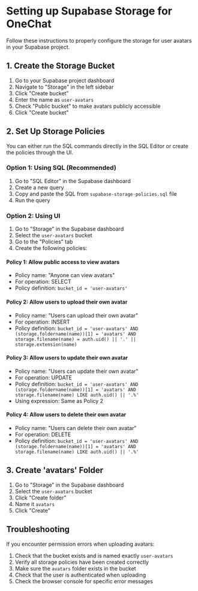 # Setting up Supabase Storage for OneChat

Follow these instructions to properly configure the storage for user avatars in your Supabase project.

## 1. Create the Storage Bucket

1. Go to your Supabase project dashboard
2. Navigate to "Storage" in the left sidebar
3. Click "Create bucket"
4. Enter the name as `user-avatars`
5. Check "Public bucket" to make avatars publicly accessible
6. Click "Create bucket"

## 2. Set Up Storage Policies

You can either run the SQL commands directly in the SQL Editor or create the policies through the UI.

### Option 1: Using SQL (Recommended)

1. Go to "SQL Editor" in the Supabase dashboard
2. Create a new query
3. Copy and paste the SQL from `supabase-storage-policies.sql` file
4. Run the query

### Option 2: Using UI

1. Go to "Storage" in the Supabase dashboard
2. Select the `user-avatars` bucket
3. Go to the "Policies" tab
4. Create the following policies:

#### Policy 1: Allow public access to view avatars
- Policy name: "Anyone can view avatars"
- For operation: SELECT
- Policy definition: `bucket_id = 'user-avatars'`

#### Policy 2: Allow users to upload their own avatar
- Policy name: "Users can upload their own avatar"
- For operation: INSERT
- Policy definition: `bucket_id = 'user-avatars' AND (storage.foldername(name))[1] = 'avatars' AND storage.filename(name) = auth.uid() || '.' || storage.extension(name)`

#### Policy 3: Allow users to update their own avatar
- Policy name: "Users can update their own avatar"
- For operation: UPDATE
- Policy definition: `bucket_id = 'user-avatars' AND (storage.foldername(name))[1] = 'avatars' AND storage.filename(name) LIKE auth.uid() || '.%'`
- Using expression: Same as Policy 2

#### Policy 4: Allow users to delete their own avatar
- Policy name: "Users can delete their own avatar"
- For operation: DELETE
- Policy definition: `bucket_id = 'user-avatars' AND (storage.foldername(name))[1] = 'avatars' AND storage.filename(name) LIKE auth.uid() || '.%'`

## 3. Create 'avatars' Folder

1. Go to "Storage" in the Supabase dashboard
2. Select the `user-avatars` bucket
3. Click "Create folder" 
4. Name it `avatars`
5. Click "Create"

## Troubleshooting

If you encounter permission errors when uploading avatars:

1. Check that the bucket exists and is named exactly `user-avatars`
2. Verify all storage policies have been created correctly
3. Make sure the `avatars` folder exists in the bucket
4. Check that the user is authenticated when uploading
5. Check the browser console for specific error messages 